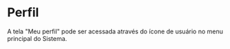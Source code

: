 # Perfil

A tela "Meu perfil" pode ser acessada através do ícone de usuário no menu principal do Sistema.
